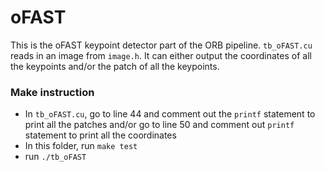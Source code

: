 # oFAST
This is the oFAST keypoint detector part of the ORB pipeline. `tb_oFAST.cu` reads in an image from `image.h`. It can either output the coordinates of all the keypoints and/or the patch of all the keypoints.

### Make instruction
* In `tb_oFAST.cu`, go to line 44 and comment out the `printf` statement to print all the patches and/or go to line 50 and comment out `printf` statement to print all the coordinates
* In this folder, run `make test`
* run `./tb_oFAST`
